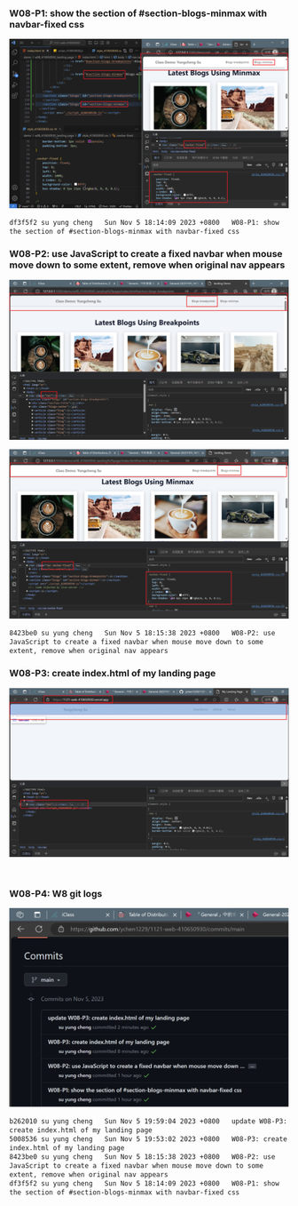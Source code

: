 ### W08-P1: show the section of #section-blogs-minmax with navbar-fixed css
 
![](w08-p1.png) 
```
df3f5f2 su yung cheng   Sun Nov 5 18:14:09 2023 +0800   W08-P1: show the section of #section-blogs-minmax with navbar-fixed css
```

### W08-P2: use JavaScript to create a fixed navbar when mouse move down to some extent, remove when original nav appears
 
![](w08-p2-1.png)
 
![](w08-p2-2.png)
 
```
8423be0 su yung cheng   Sun Nov 5 18:15:38 2023 +0800   W08-P2: use JavaScript to create a fixed navbar when mouse move down to some extent, remove when original nav appears
```

### W08-P3: create index.html of my landing page
 
![](w08-p3.png)
 
```
 
```

### W08-P4: W8 git logs
 
![](w08-p4.png)
 
```
b262010 su yung cheng   Sun Nov 5 19:59:04 2023 +0800   update W08-P3: create index.html of my landing page
5008536 su yung cheng   Sun Nov 5 19:53:02 2023 +0800   W08-P3: create index.html of my landing page
8423be0 su yung cheng   Sun Nov 5 18:15:38 2023 +0800   W08-P2: use JavaScript to create a fixed navbar when mouse move down to some extent, remove when original nav appears
df3f5f2 su yung cheng   Sun Nov 5 18:14:09 2023 +0800   W08-P1: show the section of #section-blogs-minmax with navbar-fixed css
```